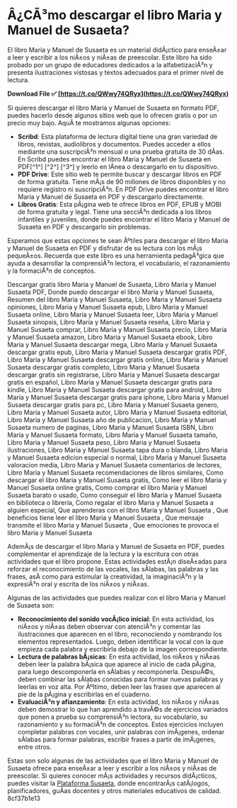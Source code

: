 # Â¿CÃ³mo descargar el libro Maria y Manuel de Susaeta?
 
El libro Maria y Manuel de Susaeta es un material didÃ¡ctico para enseÃ±ar a leer y escribir a los niÃ±os y niÃ±as de preescolar. Este libro ha sido probado por un grupo de educadores dedicados a la alfabetizaciÃ³n y presenta ilustraciones vistosas y textos adecuados para el primer nivel de lectura.
 
**Download File ✅ [https://t.co/QWwy74QRyx](https://t.co/QWwy74QRyx)**


 
Si quieres descargar el libro Maria y Manuel de Susaeta en formato PDF, puedes hacerlo desde algunos sitios web que lo ofrecen gratis o por un precio muy bajo. AquÃ­ te mostramos algunas opciones:
 
- **Scribd**: Esta plataforma de lectura digital tiene una gran variedad de libros, revistas, audiolibros y documentos. Puedes acceder a ellos mediante una suscripciÃ³n mensual o una prueba gratuita de 30 dÃ­as. En Scribd puedes encontrar el libro Maria y Manuel de Susaeta en PDF[^1^] [^2^] [^3^] y leerlo en lÃ­nea o descargarlo en tu dispositivo.
- **PDF Drive**: Este sitio web te permite buscar y descargar libros en PDF de forma gratuita. Tiene mÃ¡s de 90 millones de libros disponibles y no requiere registro ni suscripciÃ³n. En PDF Drive puedes encontrar el libro Maria y Manuel de Susaeta en PDF y descargarlo directamente.
- **Libros Gratis**: Esta pÃ¡gina web te ofrece libros en PDF, EPUB y MOBI de forma gratuita y legal. Tiene una secciÃ³n dedicada a los libros infantiles y juveniles, donde puedes encontrar el libro Maria y Manuel de Susaeta en PDF y descargarlo sin problemas.

Esperamos que estas opciones te sean Ãºtiles para descargar el libro Maria y Manuel de Susaeta en PDF y disfrutar de su lectura con los mÃ¡s pequeÃ±os. Recuerda que este libro es una herramienta pedagÃ³gica que ayuda a desarrollar la comprensiÃ³n lectora, el vocabulario, el razonamiento y la formaciÃ³n de conceptos.
 
Descargar gratis libro Maria y Manuel de Susaeta,  Libro Maria y Manuel Susaeta PDF,  Donde puedo descargar el libro Maria y Manuel Susaeta,  Resumen del libro Maria y Manuel Susaeta,  Libro Maria y Manuel Susaeta opiniones,  Libro Maria y Manuel Susaeta epub,  Libro Maria y Manuel Susaeta online,  Libro Maria y Manuel Susaeta leer,  Libro Maria y Manuel Susaeta sinopsis,  Libro Maria y Manuel Susaeta reseña,  Libro Maria y Manuel Susaeta comprar,  Libro Maria y Manuel Susaeta precio,  Libro Maria y Manuel Susaeta amazon,  Libro Maria y Manuel Susaeta ebook,  Libro Maria y Manuel Susaeta descargar mega,  Libro Maria y Manuel Susaeta descargar gratis epub,  Libro Maria y Manuel Susaeta descargar gratis PDF,  Libro Maria y Manuel Susaeta descargar gratis online,  Libro Maria y Manuel Susaeta descargar gratis completo,  Libro Maria y Manuel Susaeta descargar gratis sin registrarse,  Libro Maria y Manuel Susaeta descargar gratis en español,  Libro Maria y Manuel Susaeta descargar gratis para kindle,  Libro Maria y Manuel Susaeta descargar gratis para android,  Libro Maria y Manuel Susaeta descargar gratis para iphone,  Libro Maria y Manuel Susaeta descargar gratis para pc,  Libro Maria y Manuel Susaeta genero,  Libro Maria y Manuel Susaeta autor,  Libro Maria y Manuel Susaeta editorial,  Libro Maria y Manuel Susaeta año de publicacion,  Libro Maria y Manuel Susaeta numero de paginas,  Libro Maria y Manuel Susaeta ISBN,  Libro Maria y Manuel Susaeta formato,  Libro Maria y Manuel Susaeta tamaño,  Libro Maria y Manuel Susaeta peso,  Libro Maria y Manuel Susaeta ilustraciones,  Libro Maria y Manuel Susaeta tapa dura o blanda,  Libro Maria y Manuel Susaeta edicion especial o normal,  Libro Maria y Manuel Susaeta valoracion media,  Libro Maria y Manuel Susaeta comentarios de lectores,  Libro Maria y Manuel Susaeta recomendaciones de libros similares,  Como descargar el libro Maria y Manuel Susaeta gratis,  Como leer el libro Maria y Manuel Susaeta online gratis,  Como comprar el libro Maria y Manuel Susaeta barato o usado,  Como conseguir el libro Maria y Manuel Susaeta en biblioteca o libreria,  Como regalar el libro Maria y Manuel Susaeta a alguien especial,  Que aprenderas con el libro Maria y Manuel Susaeta ,  Que beneficios tiene leer el libro Maria y Manuel Susaeta ,  Que mensaje transmite el libro Maria y Manuel Susaeta ,  Que emociones te provoca el libro Maria y Manuel Susaeta

AdemÃ¡s de descargar el libro Maria y Manuel de Susaeta en PDF, puedes complementar el aprendizaje de la lectura y la escritura con otras actividades que el libro propone. Estas actividades estÃ¡n diseÃ±adas para reforzar el reconocimiento de las vocales, las sÃ­labas, las palabras y las frases, asÃ­ como para estimular la creatividad, la imaginaciÃ³n y la expresiÃ³n oral y escrita de los niÃ±os y niÃ±as.
 
Algunas de las actividades que puedes realizar con el libro Maria y Manuel de Susaeta son:

- **Reconocimiento del sonido vocÃ¡lico inicial**: En esta actividad, los niÃ±os y niÃ±as deben observar con atenciÃ³n y comentar las ilustraciones que aparecen en el libro, reconociendo y nombrando los elementos representados. Luego, deben identificar la vocal con la que empieza cada palabra y escribirla debajo de la imagen correspondiente.
- **Lectura de palabras bÃ¡sicas**: En esta actividad, los niÃ±os y niÃ±as deben leer la palabra bÃ¡sica que aparece al inicio de cada pÃ¡gina, para luego descomponerla en sÃ­labas y recomponerla. DespuÃ©s, deben combinar las sÃ­labas conocidas para formar nuevas palabras y leerlas en voz alta. Por Ãºltimo, deben leer las frases que aparecen al pie de la pÃ¡gina y escribirlas en el cuaderno.
- **EvaluaciÃ³n y afianzamiento**: En esta actividad, los niÃ±os y niÃ±as deben demostrar lo que han aprendido a travÃ©s de ejercicios variados que ponen a prueba su comprensiÃ³n lectora, su vocabulario, su razonamiento y su formaciÃ³n de conceptos. Estos ejercicios incluyen completar palabras con vocales, unir palabras con imÃ¡genes, ordenar sÃ­labas para formar palabras, escribir frases a partir de imÃ¡genes, entre otros.

Estas son solo algunas de las actividades que el libro Maria y Manuel de Susaeta ofrece para enseÃ±ar a leer y escribir a los niÃ±os y niÃ±as de preescolar. Si quieres conocer mÃ¡s actividades y recursos didÃ¡cticos, puedes visitar la [Plataforma Susaeta](https://plataformasusaeta.com/src/catalogos/2022/Planificador2022.pdf), donde encontrarÃ¡s catÃ¡logos, planificadores, guÃ­as docentes y otros materiales educativos de calidad.
 8cf37b1e13
 
